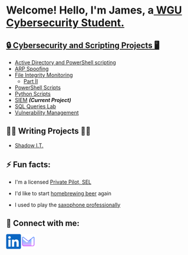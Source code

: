 <h1>Welcome! Hello, I'm James, a<a href="https://www.wgu.edu/online-it-degrees/cybersecurity-information-assurance-bachelors-program.html#transcriptPop"</a> WGU<a href="https://www.linkedin.com/in/james-d-shank"</a> Cybersecurity Student.</h1>

<h2>🔒 Cybersecurity and Scripting Projects 🖥️</h2>

- [Active Directory and PowerShell scripting](https://www.linkedin.com/pulse/active-directory-home-lab-james-shank/)
- [ARP Spoofing](https://www.linkedin.com/pulse/arp-spoofing-lab-james-shank/)
- [File Integrity Monitoring](https://www.linkedin.com/pulse/file-integrity-monitoring-powershell-edition-pt-1-james-shank-3vpef/)
  - [Part II](https://www.linkedin.com/pulse/file-integrity-monitoring-powershell-edition-pt-ii-james-shank-7n9hf/)
- [PowerShell Scripts]()
- [Python Scripts]()
- [SIEM]() <b><i>(Current Project)</i></b>
- [SQL Queries Lab](https://www.linkedin.com/pulse/my-hands-on-sql-home-lab-james-shank/)
- [Vulnerability Management]()

<h2>✍🏼 Writing Projects ✍🏼</h2>

- [Shadow I.T.](https://github.com/MaLsR6053/Shadow-I.T)

<h2>⚡ Fun facts:</h2>

  - I'm a licensed <a href="https://pilotinstitute.com/what-is-a-private-pilot/">Private Pilot, SEL</a>
  
  - I'd like to start <a href="https://www.homebrewersassociation.org/how-to-brew/">homebrewing beer</a> again
    
  - I used to play the <a href="https://www.bands.army.mil/">saxophone professionally</a>


<h2> 🤳 Connect with me:</h2>

[<img align="left" alt="JamesShank | LinkedIn" width="40px" src="https://github.com/MaLsR6053/Icons/blob/main/linkedin-color.svg" />][linkedin]
[<img align="left" alt="JamesShank | ProtonMail" width="40px" src="https://github.com/MaLsR6053/Icons/blob/main/icons8-protonmail.svg" />][protonmail]


[linkedin]: https://www.linkedin.com/in/james-d-shank
[protonmail]: mailto:james.david.shank@proton.me


